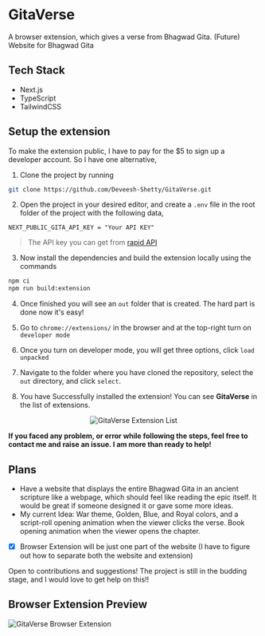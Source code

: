 # GitaVerse

A browser extension, which gives a verse from Bhagwad Gita. (Future) Website for Bhagwad Gita

## Tech Stack
- Next.js
- TypeScript
- TailwindCSS

## Setup the extension
To make the extension public, I have to pay for the $5 to sign up a developer account. So I have one alternative,
1. Clone the project by running
```bash
git clone https://github.com/Deveesh-Shetty/GitaVerse.git
```

2. Open the project in your desired editor, and create a `.env` file in the root folder of the project with the following data,
```
NEXT_PUBLIC_GITA_API_KEY = "Your API KEY"
```
> The API key you can get from [rapid API](https://rapidapi.com/bhagavad-gita-bhagavad-gita-default/api/bhagavad-gita3)

3. Now install the dependencies and build the extension locally using the commands
```bash
npm ci
npm run build:extension
```

4. Once finished you will see an `out` folder that is created. The hard part is done now it's easy!

5. Go to `chrome://extensions/` in the browser and at the top-right turn on `developer mode`

6. Once you turn on developer mode, you will get three options, click `load unpacked`

8. Navigate to the folder where you have cloned the repository, select the `out` directory, and click `select`.

9. You have Successfully installed the extension! You can see **GitaVerse** in the list of extensions.
<p  align="center">
  <img src="https://github.com/Deveesh-Shetty/GitaVerse/assets/89470104/60c4328d-6eab-4b5c-b257-da12a5a04882" alt="GitaVerse Extension List"/>
</p>

**If you faced any problem, or error while following the steps, feel free to contact me and raise an issue. I am more than ready to help!**

## Plans
- Have a website that displays the entire Bhagwad Gita in an ancient scripture like a webpage, which should feel like reading the epic itself. It would be great if someone designed it or gave some more ideas.
- My current Idea: War theme, Golden, Blue, and Royal colors, and a script-roll opening animation when the viewer clicks the verse. Book opening animation when the viewer opens the chapter. 
-[x] Browser Extension will be just one part of the website (I have to figure out how to separate both the website and extension)

Open to contributions and suggestions! The project is still in the budding stage, and I would love to get help on this!!

## Browser Extension Preview

![GitaVerse Browser Extension](https://github.com/Deveesh-Shetty/GitaVerse/assets/89470104/729b6788-085f-4861-b638-3da495371740)
